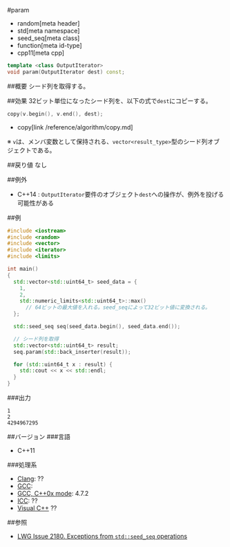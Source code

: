 #param
* random[meta header]
* std[meta namespace]
* seed_seq[meta class]
* function[meta id-type]
* cpp11[meta cpp]

```cpp
template <class OutputIterator>
void param(OutputIterator dest) const;
```

##概要
シード列を取得する。


##効果
32ビット単位になったシード列を、以下の式で`dest`にコピーする。

```cpp
copy(v.begin(), v.end(), dest);
```
* copy[link /reference/algorithm/copy.md]

※ `v`は、メンバ変数として保持される、`vector<result_type>`型のシード列オブジェクトである。  


##戻り値
なし


##例外
- C++14 : `OutputIterator`要件のオブジェクト`dest`への操作が、例外を投げる可能性がある


##例
```cpp
#include <iostream>
#include <random>
#include <vector>
#include <iterator>
#include <limits>

int main()
{
  std::vector<std::uint64_t> seed_data = {
    1,
    2,
    std::numeric_limits<std::uint64_t>::max()
      // 64ビットの最大値を入れる。seed_seqによって32ビット値に変換される。
  };

  std::seed_seq seq(seed_data.begin(), seed_data.end());

  // シード列を取得
  std::vector<std::uint64_t> result;
  seq.param(std::back_inserter(result));

  for (std::uint64_t x : result) {
    std::cout << x << std::endl;
  }
}
```

###出力
```
1
2
4294967295
```

##バージョン
###言語
- C++11

###処理系
- [Clang](/implementation.md#clang): ??
- [GCC](/implementation.md#gcc): 
- [GCC, C++0x mode](/implementation.md#gcc): 4.7.2
- [ICC](/implementation.md#icc): ??
- [Visual C++](/implementation.md#visual_cpp) ??


##参照
- [LWG Issue 2180. Exceptions from `std::seed_seq` operations](http://www.open-std.org/jtc1/sc22/wg21/docs/lwg-defects.html#2180)


